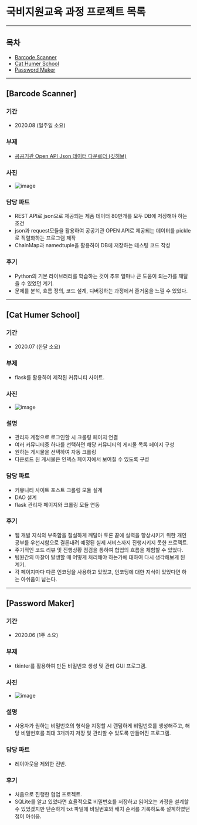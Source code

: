# 국비지원교육 과정 프로젝트 목록

---

## 목차
* [Barcode Scanner](##Barcode-Scanner)
* [Cat Humer School](##Cat-Humer-School)
* [Password Maker](##Password-Maker)

---

## [Barcode Scanner]
### 기간
* 2020.08 (일주일 소요)
### 부제
* [공공기관 Open API Json 데이터 다운로더 (깃허브)](https://github.com/by-Exist/Public_Data_Json_Downloader)
### 사진
* ![image](https://github.com/by-Exist/school_projects/blob/master/images/barcode_scanner/app_image.jpg?raw=true)
### 담당 파트
* REST API로 json으로 제공되는 제품 데이터 80만개를 모두 DB에 저장해야 하는 조건
* json과 request모듈을 활용하여 공공기관 OPEN API로 제공되는 데이터를 pickle로 직렬화하는 프로그램 제작
* ChainMap과 namedtuple을 활용하여 DB에 저장하는 테스팅 코드 작성
### 후기
* Python의 기본 라이브러리를 학습하는 것이 추후 얼마나 큰 도움이 되는가를 깨달을 수 있었던 계기.
* 문제를 분석, 흐름 정의, 코드 설계, 디버깅하는 과정에서 즐거움을 느낄 수 있었다.

---

## [Cat Humer School]
### 기간
* 2020.07 (한달 소요)
### 부제
* flask를 활용하여 제작된 커뮤니티 사이트.
### 사진
* ![image](https://github.com/by-Exist/school_projects/blob/master/images/cat_humer_school/index_page.jpg?raw=true)
### 설명
* 관리자 계정으로 로그인할 시 크롤링 페이지 연결
* 여러 커뮤니티중 하나를 선택하면 해당 커뮤니티의 게시물 목록 페이지 구성
* 원하는 게시물을 선택하여 자동 크롤링
* 다운로드 된 게시물은 인덱스 페이지에서 보여질 수 있도록 구성
### 담당 파트
* 커뮤니티 사이트 포스트 크롤링 모듈 설계
* DAO 설계
* flask 관리자 페이지와 크롤링 모듈 연동
### 후기
* 웹 개발 지식의 부족함을 절실하게 깨달아 토론 끝에 실력을 향상시키기 위한 개인 공부를 우선시함으로 결론내려 예정된 실제 서비스까지 진행시키지 못한 프로젝트.
* 주기적인 코드 리뷰 및 진행상황 점검을 통하여 협업의 흐름을 체험할 수 있었다.
* 팀원간의 마찰이 발생할 때 어떻게 처리해야 하는가에 대하여 다시 생각해보게 된 계기.
* 각 페이지마다 다른 인코딩을 사용하고 있었고, 인코딩에 대한 지식이 있었다면 하는 아쉬움이 남는다.

---

## [Password Maker]
### 기간
* 2020.06 (1주 소요)
### 부제
* tkinter를 활용하여 만든 비밀번호 생성 및 관리 GUI 프로그램.
### 사진
* ![image](https://github.com/by-Exist/school_projects/blob/master/images/password_maker/password_maker.PNG?raw=true)
### 설명
* 사용자가 원하는 비밀번호의 형식을 지정할 시 랜덤하게 비밀번호를 생성해주고, 해당 비밀번호를 최대 3개까지 저장 및 관리할 수 있도록 만들어진 프로그램.
### 담당 파트
* 레이아웃을 제외한 전반.
### 후기
* 처음으로 진행한 협업 프로젝트.
* SQLite를 알고 있었다면 효율적으로 비밀번호를 저장하고 읽어오는 과정을 설계할 수 있었겠지만 단순하게 txt 파일에 비밀번호와 배치 순서를 기록하도록 설계하였던 점이 아쉬움.